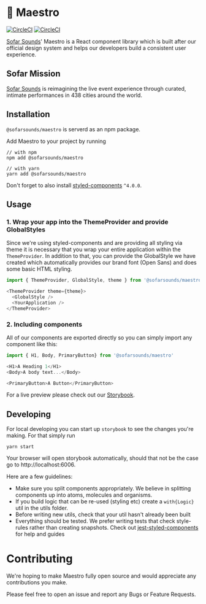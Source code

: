 # 🎻 Maestro

[![CircleCI](https://circleci.com/gh/sofarsounds/maestro/tree/master.svg?style=svg)](https://circleci.com/gh/sofarsounds/maestro/tree/master)
[![CircleCI](https://circleci.com/gh/sofarsounds/maestro/tree/develop.svg?style=svg)](https://circleci.com/gh/sofarsounds/maestro/tree/develop)

[Sofar Sounds](http://www.sofarsounds.com)' Maestro is a React component library which is built after our official design system
and helps our developers build a consistent user experience.

## Sofar Mission

[Sofar Sounds](http://www.sofarsounds.com) is reimagining the live event experience through curated, intimate performances in 438 cities around the world.

## Installation

`@sofarsounds/maestro` is serverd as an npm package.

Add Maestro to your project by running
```
// with npm
npm add @sofarsounds/maestro

// with yarn
yarn add @sofarsounds/maestro
```

Don't forget to also install [styled-components](https://www.styled-components.com) `^4.0.0`.

## Usage

### 1. Wrap your app into the ThemeProvider and provide GlobalStyles

Since we're using styled-components and are providing all styling via theme it is necessary
that you wrap your entire application within the `ThemeProvider`. In addition to that, you can
provide the GlobalStyle we have created which automatically provides our brand font (Open Sans) and does some basic HTML styling.

```js
import { ThemeProvider, GlobalStyle, theme } from '@sofarsounds/maestro'

<ThemeProvider theme={theme}>
  <GlobalStyle />
  <YourApplication />
</ThemeProvider>
```

### 2. Including components

All of our components are exported directly so you can simply import any component like this:

```js
import { H1, Body, PrimaryButton} from '@sofarsounds/maestro'

<H1>A Heading 1</H1>
<Body>A body text...</Body>

<PrimaryButton>A Button</PrimaryButton>
```

For a live preview please check out our [Storybook](https://sofarsounds.github.io/maestro).

## Developing

For local developing you can start up `storybook` to see the changes you're making. For that simply
run 
```
yarn start
```

Your browser will open storybook automatically, should that not be the case go to http://localhost:6006.

Here are a few guidelines:
- Make sure you split components appropriately. We believe in splitting components up into atoms, molecules and organisms.
- If you build logic that can be re-used (styling etc) create a `with{Logic}` util in the utils folder.
- Before writing new utils, check that your util hasn't already been built
- Everything should be tested. We prefer writing tests that check style-rules rather than creating snapshots. Check out [jest-styled-components](https://github.com/styled-components/jest-styled-components) for help and guides


# Contributing

We're hoping to make Maestro fully open source and would appreciate any contributions you make.

Please feel free to open an issue and report any Bugs or Feature Requests.

